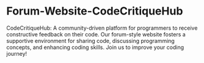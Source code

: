 # Forum-Website-CodeCritiqueHub
CodeCritiqueHub: A community-driven platform for programmers to receive constructive feedback on their code. Our forum-style website fosters a supportive environment for sharing code, discussing programming concepts, and enhancing coding skills. Join us to improve your coding journey!
